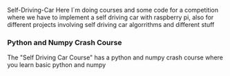 Self-Driving-Car
Here I´m doing courses and some code for a competition where we have to implement a self driving car with raspberry pi, also for different projects involving self driving car algorrithms and different stuff

### Python and Numpy Crash Course
The "Self Driving Car Course" has a python and numpy crash course where you learn basic python and numpy
